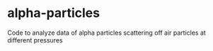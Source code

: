 # alpha-particles
Code to analyze data of alpha particles scattering off air particles at different pressures
